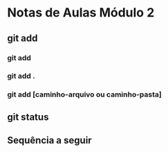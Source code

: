 # Notas de Aulas Módulo 2

## git add

### git add

### git add .

### git add [caminho-arquivo ou caminho-pasta]

## git status

## Sequência a seguir

